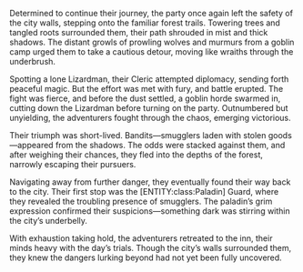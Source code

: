 <p>Determined to continue their journey, the party once again left the safety of the city walls, stepping onto the familiar forest trails. Towering trees and tangled roots surrounded them, their path shrouded in mist and thick shadows. The distant growls of prowling wolves and murmurs from a goblin camp urged them to take a cautious detour, moving like wraiths through the underbrush.</p>

<p>Spotting a lone Lizardman, their Cleric attempted diplomacy, sending forth peaceful magic. But the effort was met with fury, and battle erupted. The fight was fierce, and before the dust settled, a goblin horde swarmed in, cutting down the Lizardman before turning on the party. Outnumbered but unyielding, the adventurers fought through the chaos, emerging victorious.</p>

<p>Their triumph was short-lived. Bandits—smugglers laden with stolen goods—appeared from the shadows. The odds were stacked against them, and after weighing their chances, they fled into the depths of the forest, narrowly escaping their pursuers.</p>

<p>Navigating away from further danger, they eventually found their way back to the city. Their first stop was the [ENTITY:class:Paladin] Guard, where they revealed the troubling presence of smugglers. The paladin’s grim expression confirmed their suspicions—something dark was stirring within the city’s underbelly.</p>

<p>With exhaustion taking hold, the adventurers retreated to the inn, their minds heavy with the day’s trials. Though the city’s walls surrounded them, they knew the dangers lurking beyond had not yet been fully uncovered.</p>
